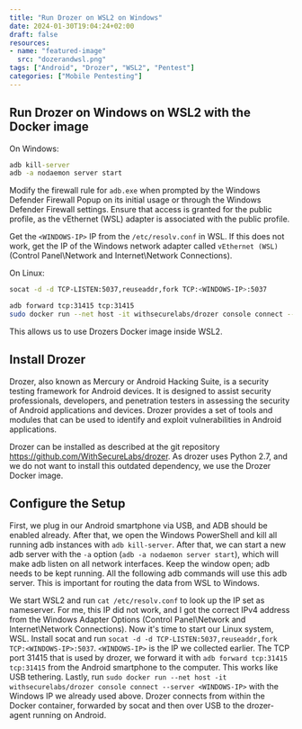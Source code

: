 ```yaml
---
title: "Run Drozer on WSL2 on Windows"
date: 2024-01-30T19:04:24+02:00
draft: false
resources:
- name: "featured-image"
  src: "dozerandwsl.png"
tags: ["Android", "Drozer", "WSL2", "Pentest"]
categories: ["Mobile Pentesting"]
---
```


## Run Drozer on Windows on WSL2 with the Docker image

On Windows:
``` cmd
adb kill-server
adb -a nodaemon server start
```

Modify the firewall rule for `adb.exe` when prompted by the Windows Defender Firewall Popup on its initial usage or through the Windows Defender Firewall settings. Ensure that access is granted for the public profile, as the vEthernet (WSL) adapter is associated with the public profile.

Get the `<WINDOWS-IP>` IP from the `/etc/resolv.conf` in WSL. If this does not work, get the IP of the Windows network adapter called `vEthernet (WSL)` (Control Panel\Network and Internet\Network Connections).

On Linux:
``` bash
socat -d -d TCP-LISTEN:5037,reuseaddr,fork TCP:<WINDOWS-IP>:5037
```
``` bash
adb forward tcp:31415 tcp:31415
sudo docker run --net host -it withsecurelabs/drozer console connect --server <WINDOWS-IP>
```

This allows us to use Drozers Docker image inside WSL2.

## Install Drozer
Drozer, also known as Mercury or Android Hacking Suite, is a security testing framework for Android devices. It is designed to assist security professionals, developers, and penetration testers in assessing the security of Android applications and devices. Drozer provides a set of tools and modules that can be used to identify and exploit vulnerabilities in Android applications.

Drozer can be installed as described at the git repository <https://github.com/WithSecureLabs/drozer>.
As drozer uses Python 2.7, and we do not want to install this outdated dependency, we use the Drozer Docker image.

## Configure the Setup

First, we plug in our Android smartphone via USB, and ADB should be enabled already. After that, we open the Windows PowerShell and kill all running adb instances with `adb kill-server`. After that, we can start a new adb server with the `-a` option (`adb -a nodaemon server start`), which will make adb listen on all network interfaces. Keep the window open; adb needs to be kept running. All the following adb commands will use this adb server. This is important for routing the data from WSL to Windows.

We start WSL2 and run `cat /etc/resolv.conf` to look up the IP set as nameserver. For me, this IP did not work, and I got the correct IPv4 address from the Windows Adapter Options (Control Panel\Network and Internet\Network Connections). Now it's time to start our Linux system, WSL. Install socat and run `socat -d -d TCP-LISTEN:5037,reuseaddr,fork TCP:<WINDOWS-IP>:5037`. `<WINDOWS-IP>` is the IP we collected earlier. The TCP port 31415 that is used by drozer, we forward it with `adb forward tcp:31415 tcp:31415` from the Android smartphone to the computer. This works like USB tethering. Lastly, run `sudo docker run --net host -it withsecurelabs/drozer console connect --server <WINDOWS-IP>` with the Windows IP we already used above. Drozer connects from within the Docker container, forwarded by socat and then over USB to the drozer-agent running on Android.

<img src="https://vg04.met.vgwort.de/na/478156c694b64186accf88f85b5b419b" width="1" height="1" alt="">

<script data-goatcounter="https://martin-renze.goatcounter.com/count"
        async src="//gc.zgo.at/count.js"></script>

